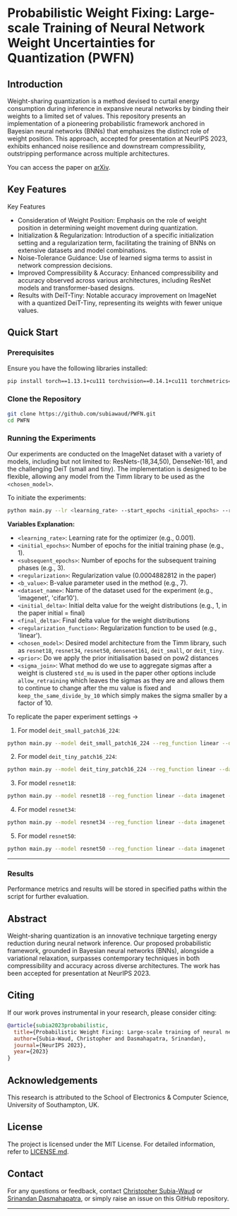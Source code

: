 # Probabilistic Weight Fixing: Large-scale Training of Neural Network Weight Uncertainties for Quantization (PWFN)

## Introduction

Weight-sharing quantization is a method devised to curtail energy consumption during inference in expansive neural networks by binding their weights to a limited set of values. This repository presents an implementation of a pioneering probabilistic framework anchored in Bayesian neural networks (BNNs) that emphasizes the distinct role of weight position. This approach, accepted for presentation at NeurIPS 2023, exhibits enhanced noise resilience and downstream compressibility, outstripping performance across multiple architectures.

You can access the paper on [arXiv](https://arxiv.org/abs/2309.13575).

## Key Features

Key Features

* Consideration of Weight Position: Emphasis on the role of weight position in determining weight movement during quantization.
* Initialization & Regularization: Introduction of a specific initialization setting and a regularization term, facilitating the training of BNNs on extensive datasets and model combinations.
* Noise-Tolerance Guidance: Use of learned sigma terms to assist in network compression decisions.
* Improved Compressibility & Accuracy: Enhanced compressibility and accuracy observed across various architectures, including ResNet models and transformer-based designs.
*   Results with DeiT-Tiny: Notable accuracy improvement on ImageNet with a quantized DeiT-Tiny, representing its weights with fewer unique values.

## Quick Start

### Prerequisites

Ensure you have the following libraries installed:

```bash
pip install torch==1.13.1+cu111 torchvision==0.14.1+cu111 torchmetrics==0.11.3 timm==0.6.12 lightning==1.9.4 numpy==1.23.5 pandas==1.5.3 scipy==1.10.1 -f https://download.pytorch.org/whl/cu111/torch_stable.html
```

### Clone the Repository

```bash
git clone https://github.com/subiawaud/PWFN.git
cd PWFN
```

### Running the Experiments

Our experiments are conducted on the ImageNet dataset with a variety of models, including but not limited to: ResNets-(18,34,50), DenseNet-161, and the challenging DeiT (small and tiny). The implementation is designed to be flexible, allowing any model from the Timm library to be used as the `<chosen_model>`.

To initiate the experiments:

```bash
python main.py --lr <learning_rate> --start_epochs <initial_epochs> --rest_epochs <subsequent_epochs> --reg <regularization> --b <b_value> --data <dataset_name> --start_sigma <initial_sigma> --end_sigma <final_sigma> --reg_function <regularization_function> --data_loc /path/to/dataset --model <chosen_model> --prior <prior> --sigma_join <sigma_join>
```

**Variables Explanation:**
- `<learning_rate>`: Learning rate for the optimizer (e.g., 0.001).
- `<initial_epochs>`: Number of epochs for the initial training phase (e.g., 1).
- `<subsequent_epochs>`: Number of epochs for the subsequent training phases (e.g., 3).
- `<regularization>`: Regularization value (0.0004882812 in the paper)
- `<b_value>`: B-value parameter used in the method (e.g., 7).
- `<dataset_name>`: Name of the dataset used for the experiment (e.g., 'imagenet', 'cifar10').
- `<initial_delta>`: Initial delta value for the weight distributions (e.g., 1, in the paper initial = final)
- `<final_delta>`: Final delta value for the weight distributions
- `<regularization_function>`: Regularization function to be used (e.g., 'linear').
- `<chosen_model>`: Desired model architecture from the Timm library, such as `resnet18`, `resnet34`, `resnet50`, `densenet161`, `deit_small`, or `deit_tiny`.
- `<prior>`: Do we apply the prior initialisation based on pow2 distances
-  `<sigma_join>`: What method do we use to aggregate sigmas after a weight is clustered `std_mu` is used in the paper other options include `allow_retraining` which leaves the sigmas as they are and allows them to continue to change after the mu value is fixed and `keep_the_same_divide_by_10` which simply makes the sigma smaller by a factor of 10. 


To replicate the paper experiment settings -> 


1. For model `deit_small_patch16_224`:

```bash
python main.py --model deit_small_patch16_224 --reg_function linear --data imagenet --lr 0.001 --start_epochs 1 --rest_epochs 3 --reg 0.00048828125 --start_delta 1.0 --end_delta 1.0 --inc 2 --b 7 --sigma_join std_mu --want_to_save --prior --zero_fix
```

2. For model `deit_tiny_patch16_224`:

```bash
python main.py --model deit_tiny_patch16_224 --reg_function linear --data imagenet --lr 0.001 --start_epochs 1 --rest_epochs 3 --reg 0.00048828125 --start_delta 1.0 --end_delta 1.0 --inc 2 --b 7 --sigma_join std_mu --want_to_save --prior --zero_fix
```

3. For model `resnet18`:

```bash
python main.py --model resnet18 --reg_function linear --data imagenet --lr 0.001 --start_epochs 1 --rest_epochs 3 --reg 0.00048828125 --start_delta 1.0 --end_delta 1.0 --inc 2 --b 7 --sigma_join std_mu --want_to_save --prior --zero_fix
```

4. For model `resnet34`:

```bash
python main.py --model resnet34 --reg_function linear --data imagenet --lr 0.001 --start_epochs 1 --rest_epochs 3 --reg 0.00048828125 --start_delta 1.0 --end_delta 1.0 --inc 2 --b 7 --sigma_join std_mu --want_to_save --prior --zero_fix
```

5. For model `resnet50`:

```bash
python main.py --model resnet50 --reg_function linear --data imagenet --lr 0.001 --start_epochs 1 --rest_epochs 3 --reg 0.00048828125 --start_delta 1.0 --end_delta 1.0 --inc 2 --b 7 --sigma_join std_mu --want_to_save --prior --zero_fix
```

---


### Results

Performance metrics and results will be stored in specified paths within the script for further evaluation.

## Abstract

Weight-sharing quantization is an innovative technique targeting energy reduction during neural network inference. Our proposed probabilistic framework, grounded in Bayesian neural networks (BNNs), alongside a variational relaxation, surpasses contemporary techniques in both compressibility and accuracy across diverse architectures. The work has been accepted for presentation at NeurIPS 2023.

## Citing

If our work proves instrumental in your research, please consider citing:

```bibtex
@article{subia2023probabilistic,
  title={Probabilistic Weight Fixing: Large-scale training of neural network weight uncertainties for quantization},
  author={Subia-Waud, Christopher and Dasmahapatra, Srinandan},
  journal={NeurIPS 2023},
  year={2023}
}
```

## Acknowledgements

This research is attributed to the School of Electronics & Computer Science, University of Southampton, UK.

## License

The project is licensed under the MIT License. For detailed information, refer to [LICENSE.md](LICENSE.md).

## Contact

For any questions or feedback, contact [Christopher Subia-Waud](mailto:cc2u18@soton.ac.uk) or [Srinandan Dasmahapatra](mailto:sd@soton.ac.uk), or simply raise an issue on this GitHub repository.

---
